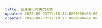 ```yaml
---
title: 创建运行时类的对象
updated: 2020-09-23T21:10:34.0000000+08:00
created: 2020-09-23T21:10:23.0000000+08:00
---
```


